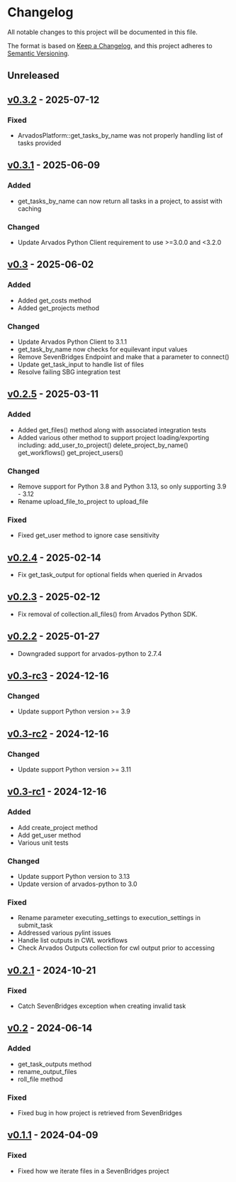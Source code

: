 # Changelog

All notable changes to this project will be documented in this file.

The format is based on [Keep a Changelog](https://keepachangelog.com/en/1.0.0/),
and this project adheres to [Semantic Versioning](https://semver.org/spec/v2.0.0.html).

## Unreleased

## [v0.3.2](https://github.com/NGS360/PAML.git/releases/tag/v0.3.2) - 2025-07-12

### Fixed

- ArvadosPlatform::get_tasks_by_name was not properly handling list of tasks provided

## [v0.3.1](https://github.com/NGS360/PAML.git/releases/tag/v0.3.1) - 2025-06-09

### Added

- get_tasks_by_name can now return all tasks in a project, to assist with caching

### Changed

- Update Arvados Python Client requirement to use >=3.0.0 and <3.2.0

## [v0.3](https://github.com/NGS360/PAML.git/releases/tag/v0.3) - 2025-06-02

### Added

- Added get_costs method
- Added get_projects method

### Changed

- Update Arvados Python Client to 3.1.1
- get_task_by_name now checks for equilevant input values 
- Remove SevenBridges Endpoint and make that a parameter to connect()
- Update get_task_input to handle list of files
- Resolve failing SBG integration test

## [v0.2.5](https://github.com/NGS360/PAML.git/releases/tag/v0.2.5) - 2025-03-11

### Added

- Added get_files() method along with associated integration tests
- Added various other method to support project loading/exporting including:
    add_user_to_project()
    delete_project_by_name()
    get_workflows()
    get_project_users()

### Changed

- Remove support for Python 3.8 and Python 3.13, so only supporting 3.9 - 3.12
- Rename upload_file_to_project to upload_file

### Fixed

- Fixed get_user method to ignore case sensitivity

## [v0.2.4](https://github.com/NGS360/PAML.git/releases/tag/v0.2.4) - 2025-02-14

- Fix get_task_output for optional fields when queried in Arvados

## [v0.2.3](https://github.com/NGS360/PAML.git/releases/tag/v0.2.3) - 2025-02-12

- Fix removal of collection.all_files() from Arvados Python SDK.

## [v0.2.2](https://github.com/NGS360/PAML.git/releases/tag/v0.2.2) - 2025-01-27

- Downgraded support for arvados-python to 2.7.4

## [v0.3-rc3](https://github.com/NGS360/PAML.git/releases/tag/v0.3-rc3) - 2024-12-16

### Changed

- Update support Python version >= 3.9

## [v0.3-rc2](https://github.com/NGS360/PAML.git/releases/tag/v0.3-rc2) - 2024-12-16

### Changed

- Update support Python version >= 3.11

## [v0.3-rc1](https://github.com/NGS360/PAML.git/releases/tag/v0.3-rc1) - 2024-12-16

### Added

- Add create_project method
- Add get_user method
- Various unit tests

### Changed

- Update support Python version to 3.13
- Update version of arvados-python to 3.0

### Fixed

- Rename parameter executing_settings to execution_settings in submit_task
- Addressed various pylint issues
- Handle list outputs in CWL workflows
- Check Arvados Outputs collection for cwl output prior to accessing

## [v0.2.1](https://github.com/NGS360/PAML/releases/tag/v0.2.1) - 2024-10-21

### Fixed

- Catch SevenBridges exception when creating invalid task

## [v0.2](https://github.com/NGS360/PAML/releases/tag/v0.2) - 2024-06-14

### Added

- get_task_outputs method
- rename_output_files
- roll_file method

### Fixed

- Fixed bug in how project is retrieved from SevenBridges

## [v0.1.1](https://github.com/NGS360/PAML/releases/tag/v0.1.1) - 2024-04-09

### Fixed

- Fixed how we iterate files in a SevenBridges project
